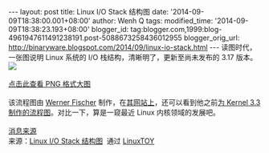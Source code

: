 --- layout: post title: Linux I/O Stack 结构图 date:
'2014-09-09T18:38:00.001+08:00' author: Wenh Q tags: modified\_time:
'2014-09-09T18:38:23.193+08:00' blogger\_id:
tag:blogger.com,1999:blog-4961947611491238191.post-5088673258436012955
blogger\_orig\_url:
http://binaryware.blogspot.com/2014/09/linux-io-stack.html ---
读图时代，一张图说明 Linux 系统的 I/O 栈结构，清晰明了，更新至尚未发布的
3.17 版本。
\
[![](http://www.thomas-krenn.com/de/wikiDE/images/8/86/Linux-storage-stack-diagram_v3.17.png)](http://www.thomas-krenn.com/de/wikiDE/images/8/86/Linux-storage-stack-diagram_v3.17.png)\
\
[点击此查看 PNG
格式大图](http://www.thomas-krenn.com/de/wikiDE/images/8/86/Linux-storage-stack-diagram_v3.17.png)\
\
该流程图由 [Werner
Fischer](http://www.thomas-krenn.com/en/wiki/Benutzer:Wfischer)
制作，在[其网站上](http://www.thomas-krenn.com/en/wiki/Linux_Storage_Stack_Diagram)，还可以看到他之前[为
Kernel 3.3
制作的流程图](http://www.thomas-krenn.com/de/wikiDE/images/d/da/Linux-io-stack-diagram_v1.0.png)。对比一下，算是一窥最近
Linux 内核领域的发展吧。\
\
[消息来源](https://plus.google.com/u/0/105935925965639365455/posts/hvkxFnDbo21)
\
来源：[Linux I/O Stack
结构图](https://linuxtoy.org/archives/linux-io-stack-%E7%BB%93%E6%9E%84%E5%9B%BE.html)  通过 [LinuxTOY](https://linuxtoy.org/)
